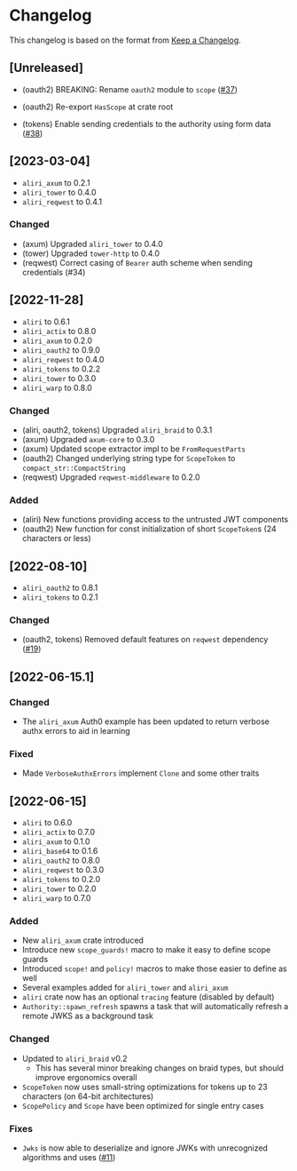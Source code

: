 # Changelog

This changelog is based on the format from [Keep a Changelog](https://keepachangelog.com/en/1.0.0/).

## [Unreleased]

- (oauth2) BREAKING: Rename `oauth2` module to `scope` ([#37])
- (oauth2) Re-export `HasScope` at crate root
- (tokens) Enable sending credentials to the authority using form data ([#38])

  [#37]: https://github.com/neoeinstein/aliri/pull/37
  [#38]: https://github.com/neoeinstein/aliri/pull/38

## [2023-03-04]

- `aliri_axum` to 0.2.1
- `aliri_tower` to 0.4.0
- `aliri_reqwest` to 0.4.1

### Changed

- (axum) Upgraded `aliri_tower` to 0.4.0
- (tower) Upgraded `tower-http` to 0.4.0
- (reqwest) Correct casing of `Bearer` auth scheme when sending credentials (#34)

## [2022-11-28]

- `aliri` to 0.6.1
- `aliri_actix` to 0.8.0
- `aliri_axum` to 0.2.0
- `aliri_oauth2` to 0.9.0
- `aliri_reqwest` to 0.4.0
- `aliri_tokens` to 0.2.2
- `aliri_tower` to 0.3.0
- `aliri_warp` to 0.8.0

### Changed

- (aliri, oauth2, tokens) Upgraded `aliri_braid` to 0.3.1
- (axum) Upgraded `axum-core` to 0.3.0
- (axum) Updated scope extractor impl to be `FromRequestParts`
- (oauth2) Changed underlying string type for `ScopeToken` to `compact_str::CompactString`
- (reqwest) Upgraded `reqwest-middleware` to 0.2.0

### Added

- (aliri) New functions providing access to the untrusted JWT components
- (oauth2) New function for const initialization of short `ScopeToken`s (24 characters or less)

## [2022-08-10]

- `aliri_oauth2` to 0.8.1
- `aliri_tokens` to 0.2.1

### Changed

- (oauth2, tokens) Removed default features on `reqwest` dependency ([#19])

[#19]: https://github.com/neoeinstein/aliri/pull/19

## [2022-06-15.1]

### Changed

- The `aliri_axum` Auth0 example has been updated to return verbose authx errors to aid in learning

### Fixed

- Made `VerboseAuthxErrors` implement `Clone` and some other traits

## [2022-06-15]

- `aliri` to 0.6.0
- `aliri_actix` to 0.7.0
- `aliri_axum` to 0.1.0
- `aliri_base64` to 0.1.6
- `aliri_oauth2` to 0.8.0
- `aliri_reqwest` to 0.3.0
- `aliri_tokens` to 0.2.0
- `aliri_tower` to 0.2.0
- `aliri_warp` to 0.7.0

### Added

- New `aliri_axum` crate introduced
- Introduce new `scope_guards!` macro to make it easy to define scope guards
- Introduced `scope!` and `policy!` macros to make those easier to define as well
- Several examples added for `aliri_tower` and `aliri_axum`
- `aliri` crate now has an optional `tracing` feature (disabled by default)
- `Authority::spawn_refresh` spawns a task that will automatically refresh a remote JWKS as a background task

### Changed

- Updated to `aliri_braid` v0.2
  - This has several minor breaking changes on braid types, but should improve ergonomics overall
- `ScopeToken` now uses small-string optimizations for tokens up to 23 characters (on 64-bit architectures)
- `ScopePolicy` and `Scope` have been optimized for single entry cases

### Fixes

- `Jwks` is now able to deserialize and ignore JWKs with unrecognized algorithms and uses ([#11])

[#11]: https://github.com/neoeinstein/aliri/issues/11

<!-- markdownlint-disable-file MD024 -->
